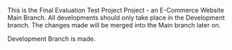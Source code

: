 This is the Final Evaluation Test Project Project - an E-Commerce Website Main Branch. All developments
should only take place in the Development branch. The changes made will be merged into the Main branch
later on.

<!-- Development Branch Notes -->
Development Branch is made.
